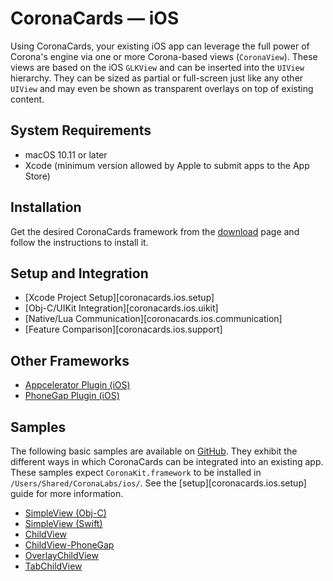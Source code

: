 # CoronaCards &mdash; iOS

Using CoronaCards, your existing iOS app can leverage the full power of Corona's engine via one or more <nobr>Corona-based</nobr> views (`CoronaView`). These views are based on the iOS `GLKView` and can be inserted into the `UIView` hierarchy. They can be sized as partial or <nobr>full-screen</nobr> just like any other `UIView` and may even be shown as transparent overlays on top of existing content.


## System Requirements

* macOS 10.11 or later
* Xcode (minimum version allowed by Apple to submit apps to the App Store)


## Installation

Get the desired CoronaCards framework from the [download](http://developer.coronalabs.com/downloads/coronacards) page and follow the instructions to install it.


## Setup and Integration

<div class="guides-toc">

* [Xcode Project Setup][coronacards.ios.setup]
* [Obj-C/UIKit Integration][coronacards.ios.uikit]
* [Native/Lua Communication][coronacards.ios.communication]
* [Feature Comparison][coronacards.ios.support]

</div>


## Other Frameworks

<div class="guides-toc">

* [Appcelerator Plugin (iOS)](https://github.com/CoronaCards/plugin-appcelerator-ios)
* [PhoneGap Plugin (iOS)](https://github.com/CoronaCards/plugin-phonegap)

</div>

<!---* [Unity (iOS)][coronacards.ios.unity]-->


## Samples

The following basic samples are available on [GitHub](https://github.com/coronacards). They exhibit the different ways in which CoronaCards can be integrated into an existing app. These samples expect `CoronaKit.framework` to be installed in `/Users/Shared/CoronaLabs/ios/`. See the [setup][coronacards.ios.setup] guide for more information.

* [SimpleView (Obj-C)](https://github.com/coronacards/sample-ios-SimpleView)
* [SimpleView (Swift)](https://github.com/coronacards/sample-ios-SimpleView-swift)
* [ChildView](https://github.com/coronacards/sample-ios-ChildView)
* [ChildView-PhoneGap](https://github.com/CoronaCards/sample-ios-ChildView-Phonegap)
* [OverlayChildView](https://github.com/coronacards/sample-ios-OverlayChildView)
* [TabChildView](https://github.com/coronacards/sample-ios-TabChildView)
